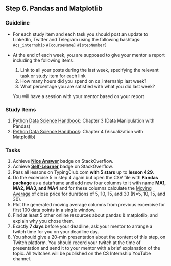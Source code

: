 ## Step 6. Pandas and Matplotlib

### Guideline

- For each study item and each task you should post an update to LinkedIn, Twitter and Telegram using the following hashtags:
`#cs_internship`
`#[courseName]`
`#[stepNumber]`

- At the end of each week, you are supposed to give your mentor a report including the following items:
  1. Link to all your posts during the last week, specifying the relevant task or study item for each link
  2. How many hours did you spend on cs_internship last week?
  3. What percentage you are satisfied with what you did last week?
  
  You will have a session with your mentor based on your report
  
  
### Study Items

  1. [Python Data Science Handbook](README.md): Chapter 3 (Data Manipulation with Pandas)
  2. [Python Data Science Handbook](README.md): Chapter 4 (Visualization with Matplotlib)


### Tasks

 1. Achieve [**Nice Answer**](https://stackoverflow.com/help/badges/23/nice-answer) badge on StackOverflow.
 2. Achieve [**Self-Learner**](https://stackoverflow.com/help/badges/14/self-learner) badge on StackOverflow.
 3. Pass all lessons on TypingClub.com **with 5 stars** up to **lesson 429**.
 4. Do the excercise 5 in step 4 again but open the CSV file with **Pandas** **package** as a dataframe and add new four columns to it with name **MA1, MA2, MA3, and MA4** and for these columns calculate the [Moving Average](https://en.wikipedia.org/wiki/Moving_average) of close price for durations of 5, 10, 15, and 30 (N=5, 10, 15, and 30).
 5. Plot the generated moving average columns from previous excercise for first 100 data points in a single window. 
 6. Find at least 5 other online resources about pandas & matplotlib, and explain why you chose them.
 7. Exactly **7 days** before your deadline, ask your mentor to arrange a twitch time for you on your deadline day.
 8. You should give a 20-min presentation about the content of this step, on Twitch platform. You should record your twitch at the time of presentation and send it to your mentor with a brief explanation of the topic. All twitches will be published on the CS Internship YouTube channel.


